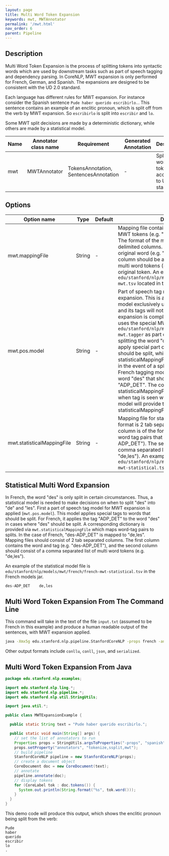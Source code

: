 ```yaml
---
layout: page
title: Multi Word Token Expansion
keywords: mwt, MWTAnnotator 
permalink: '/mwt.html'
nav_order: 6
parent: Pipeline
---
```


## Description

Multi Word Token Expansion is the process of splitting tokens into syntactic words which are used by downstream tasks such as part of speech tagging
and dependency parsing. In CoreNLP, MWT expansion is only performed for French, German, and Spanish. The expansions are designed to be consistent
with the UD 2.0 standard.

Each language has different rules for MWT expansion. For instance consider the Spanish sentence `Pude haber querido escribirlo.`. This sentence
contains an example of an enclitic pronoun, which is split off from the verb by MWT expansion. So `escribirlo` is split into `escribir` and `lo`.

Some MWT split decisions are made by a deterministic dictionary, while others are made by a statistical model.

| Name | Annotator class name | Requirement | Generated Annotation | Description |
| --- | --- | --- | --- | --- |
| mwt | MWTAnnotator | TokensAnnotation, SentencesAnnotation | - | Splits multi word tokens according to UD 2.0 standard. |

## Options

| Option name | Type | Default | Description |
| --- | --- | --- | --- |
| mwt.mappingFile | String | - | Mapping file containing dictionary for splitting MWT tokens (e.g. "escribirlo -> escribir + lo"). The format of the mapping file must be 2 tab delimited columns. The first column is the original word (e.g. "escribirlo"), and the second column should be a comma separated list of multi word tokens (e.g. "escribir,lo") for the original token. An example of such a file is `edu/stanford/nlp/models/mwt/spanish/spanish-mwt.tsv` located in the Spanish models jar. |
| mwt.pos.model | String | - | Part of speech tag model to use for MWT expansion. This is a special part of speech tag model exclusively used for MWT expansion, and its tags will not be used after MWT expansion is completed. For example, French uses the special MWT pos model `edu/stanford/nlp/models/mwt/french/french-mwt.tagger` as part of the decision process for splitting the word "des". The model should apply special part of speech tags to words that should be split, while the corresponding statisticalMappingFile will designate what to do in the event of a split decision. For instance, the French tagging model tags instances of the word "des" that should be split with the tag "ADP_DET". The corresponding French statisticalMappingFile designates what to do when tag is seen with the word "des". This model will provide tags that the statisticalMappingFile will use. |
| mwt.statisticalMappingFile | String | - | Mapping file for statistical MWT decisions. The format is 2 tab separated columns. The first column is of the form `word-tag` representing word tag pairs that should be split (e.g. "des-ADP_DET"). The second column should be a comma separated list of MWT tokens (e.g. "de,les"). An example of this file for French is `edu/stanford/nlp/models/mwt/french/french-mwt-statistical.tsv`. |

## Statistical Multi Word Expansion

In French, the word "des" is only split in certain circumstances. Thus, a statistical model is needed to make decisions on when to split "des" into "de" and "les".
First a part of speech tag model for MWT expansion is applied (`mwt.pos.model`). This model applies special tags to words that should be split. For French, it applies
the tag "ADP_DET" to the word "des" in cases where "des" should be split. A corresponding dictionary is provided via `mwt.statisticalMappingFile` which maps word-tag
pairs to splits. In the case of French, "des-ADP_DET" is mapped to "de,les". Mapping files should consist of 2 tab separated columns. The first column contains
the word and tag (e.g. "des-ADP_DET"), and the second column should consist of a comma separated list of multi word tokens (e.g. "de,les").

An example of the statistical model file is `edu/stanford/nlp/models/mwt/french/french-mwt-statistical.tsv` in the French models jar.

```
des-ADP_DET    de,les
```

## Multi Word Token Expansion From The Command Line

This command will take in the text of the file `input.txt` (assumed to be French in this example) and produce a human readable output of the sentences, 
with MWT expansion applied.

```bash
java -Xmx5g edu.stanford.nlp.pipeline.StanfordCoreNLP -props french -annotators tokenize,ssplit,mwt -file input.txt
```

Other output formats include `conllu`, `conll`, `json`, and `serialized`.

## Multi Word Token Expansion From Java

```java
package edu.stanford.nlp.examples;

import edu.stanford.nlp.ling.*;
import edu.stanford.nlp.pipeline.*;
import edu.stanford.nlp.util.StringUtils;

import java.util.*;

public class MWTExpansionExample {

  public static String text = "Pude haber querido escribirlo.";

  public static void main(String[] args) {
    // set the list of annotators to run
    Properties props = StringUtils.argsToProperties("-props", "spanish");
    props.setProperty("annotators", "tokenize,ssplit,mwt");
    // build pipeline
    StanfordCoreNLP pipeline = new StanfordCoreNLP(props);
    // create a document object
    CoreDocument doc = new CoreDocument(text);
    // annotate
    pipeline.annotate(doc);
    // display tokens
    for (CoreLabel tok : doc.tokens()) {
      System.out.println(String.format("%s", tok.word()));
    }
  }
}
```

This demo code will produce this output, which shows the enclitic pronoun being split from the verb:

```
Pude
haber
querido
escribir
lo
.
```
